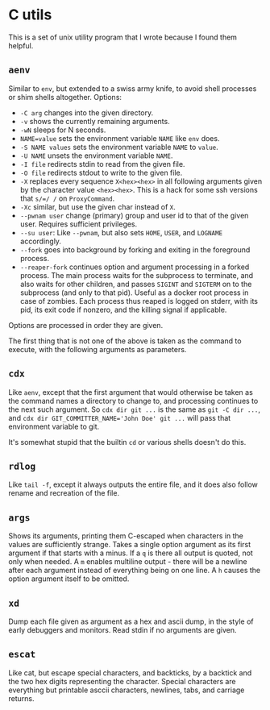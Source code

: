 # C utils

This is a set of unix utility program that I wrote because I found them helpful.

## `aenv`

Similar to `env`, but extended to a swiss army knife,
to avoid shell processes or shim shells altogether. Options:

* `-C arg` changes into the given directory.
* `-v` shows the currently remaining arguments.
* `-wN` sleeps for N seconds.
* `NAME=value` sets the environment variable `NAME` like `env` does.
* `-S NAME values` sets the environment variable `NAME` to `value`.
* `-U NAME` unsets the environment variable `NAME`.
* `-I file` redirects stdin to read from the given file.
* `-O file` redirects stdout to write to the given file.
* `-X` replaces every sequence `X<hex><hex>` in all following
  arguments given by the character value `<hex><hex>`. This is
  a hack for some ssh versions that `s/=/ /` on `ProxyCommand`.
* `-Xc` similar, but use the given char instead of `X`.
* `--pwnam user` change (primary) group and user id to that of
  the given user. Requires sufficient privileges.
* `--su user`: Like `--pwnam`, but also sets `HOME`, `USER`,
  and `LOGNAME` accordingly.
* `--fork` goes into background by forking and exiting in the
  foreground process.
* `--reaper-fork` continues option and argument processing in a
  forked process. The main process waits for the subprocess to
  terminate, and also waits for other children, and passes
  `SIGINT` and `SIGTERM` on to the subprocess (and only to
  that pid). Useful as a docker root process in case of zombies.
  Each process thus reaped is logged on stderr, with its pid,
  its exit code if nonzero, and the killing signal if applicable.

Options are processed in order they are given.

The first thing that is not one of the above is taken as the command
to execute, with the following arguments as parameters.

## `cdx`

Like `aenv`, except that the first argument that would otherwise be
taken as the command names a directory to change to, and processing
continues to the next such argument. So `cdx dir git ...` is the
same as `git -C dir ...`, and `cdx dir GIT_COMMITTER_NAME='John Doe' git ...`
will pass that environment variable to git.

It's somewhat stupid that the builtin `cd` or various shells doesn't do this.

## `rdlog`

Like `tail -f`, except it always outputs the entire file, and it does also follow
rename and recreation of the file.

## `args`

Shows its arguments, printing them C-escaped when characters in the values
are sufficiently strange. Takes a single option argument as its first
argument if that starts with a minus. If a `q` is there all output is
quoted, not only when needed. A `m` enables multiline output - there
will be a newline after each argument instead of everything being on
one line. A `h` causes the option argument itself to be omitted.

## `xd`

Dump each file given as argument as a hex and ascii dump, in the style
of early debuggers and monitors. Read stdin if no arguments are given.

## `escat`

Like cat, but escape special characters, and backticks, by a backtick
and the two hex digits representing the character. Special characters
are everything but printable asccii characters, newlines, tabs, and
carriage returns.
